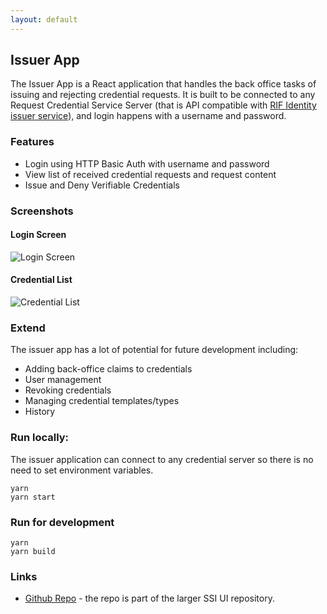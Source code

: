 ```yaml
---
layout: default
---
```


## Issuer App

The Issuer App is a React application that handles the back office tasks of issuing and rejecting credential requests. It is built to be connected to any Request Credential Service Server (that is API compatible with [RIF Identity issuer service](../services)), and login happens with a username and password.

### Features

- Login using HTTP Basic Auth with username and password
- View list of received credential requests and request content
- Issue and Deny Verifiable Credentials

### Screenshots

#### Login Screen

![Login Screen](../../../assets/img/ssi/applications/issuer-app/sign-in.jpg)

#### Credential List

![Credential List](../../../assets/img/ssi/applications/issuer-app/credential-list.jpg)

### Extend

The issuer app has a lot of potential for future development including:
- Adding back-office claims to credentials
- User management
- Revoking credentials
- Managing credential templates/types
- History

### Run locally:

The issuer application can connect to any credential server so there is no need to set environment variables.

```
yarn
yarn start
```

### Run for development

```
yarn
yarn build
```

### Links

- [Github Repo](https://github.com/rsksmart/rif-identity-ui/tree/develop/apps/issuer-app) - the repo is part of the larger SSI UI repository.
